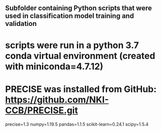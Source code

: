 ## Subfolder containing Python scripts that were used in classification model training and validation

# scripts were run in a python 3.7 conda virtual environment (created with miniconda=4.7.12)

# PRECISE was installed from GitHub: https://github.com/NKI-CCB/PRECISE.git
precise=1.3
numpy=1.19.5
pandas=1.1.5
scikit-learn=0.24.1
scipy=1.5.4
